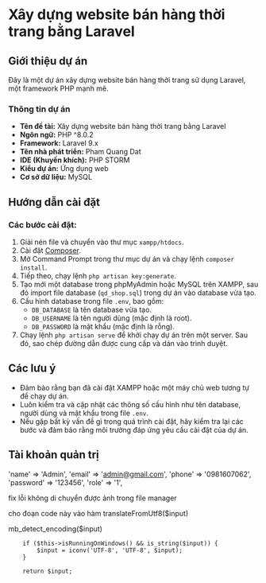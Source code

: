 # Xây dựng website bán hàng thời trang bằng Laravel

## Giới thiệu dự án

Đây là một dự án xây dựng website bán hàng thời trang sử dụng Laravel, một framework PHP mạnh mẽ.

### Thông tin dự án

- **Tên đề tài:** Xây dựng website bán hàng thời trang bằng Laravel
- **Ngôn ngữ:** PHP ^8.0.2
- **Framework:** Laravel 9.x
- **Tên nhà phát triển:** Pham Quang Dat
- **IDE (Khuyến khích):** PHP STORM
- **Kiểu dự án:** Ứng dụng web
- **Cơ sở dữ liệu:** MySQL

## Hướng dẫn cài đặt

### Các bước cài đặt:

1. Giải nén file và chuyển vào thư mục `xampp/htdocs`.
2. Cài đặt [Composer](https://getcomposer.org/download/).
3. Mở Command Prompt trong thư mục dự án và chạy lệnh `composer install`.
4. Tiếp theo, chạy lệnh `php artisan key:generate`.
5. Tạo mới một database trong phpMyAdmin hoặc MySQL trên XAMPP, sau đó import file database (`qd_shop.sql`) trong dự án vào database vừa tạo.
6. Cấu hình database trong file `.env`, bao gồm:
   - `DB_DATABASE` là tên database vừa tạo.
   - `DB_USERNAME` là tên người dùng (mặc định là root).
   - `DB_PASSWORD` là mật khẩu (mặc định là rỗng).
7. Chạy lệnh `php artisan serve` để khởi chạy dự án trên một server. Sau đó, sao chép đường dẫn được cung cấp và dán vào trình duyệt.

## Các lưu ý

- Đảm bảo rằng bạn đã cài đặt XAMPP hoặc một máy chủ web tương tự để chạy dự án.
- Luôn kiểm tra và cập nhật các thông số cấu hình như tên database, người dùng và mật khẩu trong file `.env`.
- Nếu gặp bất kỳ vấn đề gì trong quá trình cài đặt, hãy kiểm tra lại các bước và đảm bảo rằng môi trường đáp ứng yêu cầu cài đặt của dự án.

## Tài khoản quản trị

'name' => 'Admin',
'email' => 'admin@gmail.com',
'phone' => '0981607062',
'password' => '123456',
'role' => '1',


fix lỗi không di chuyển được ảnh trong file manager

cho đoạn code này vào hàm translateFromUtf8($input) 

mb_detect_encoding($input)

        if ($this->isRunningOnWindows() && is_string($input)) {
            $input = iconv('UTF-8', 'UTF-8', $input);
        }

        return $input;
